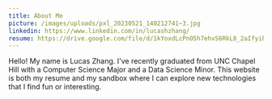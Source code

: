 ```yaml
---
title: About Me
picture: /images/uploads/pxl_20230521_140212741~3.jpg
linkedin: https://www.linkedin.com/in/lucashzhang/
resume: https://drive.google.com/file/d/1kYoxdLcPnO5h7ehvS6RkL8_2aIfyihdu/view
---
```

Hello! My name is Lucas Zhang. I've recently graduated from UNC Chapel Hill with a Computer Science Major and a Data Science Minor. This website is both my resume and my sandbox where I can explore new technologies that I find fun or interesting.